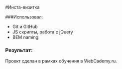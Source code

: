 #Инста-визитка

###Использовал:

- Git и GitHub
- JS скрипты, работа с jQuery
- BEM naming

### Результат:
Проект сделан в рамках обучения в WebCademy.ru. 
